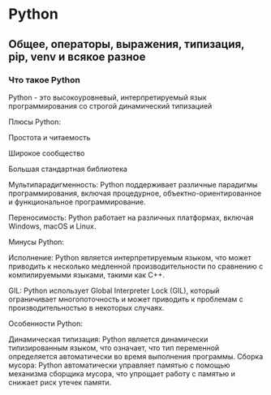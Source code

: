 # Python

## Общее, операторы, выражения, типизация, pip, venv и всякое разное

### Что такое Python

Python - это высокоуровневый, интерпретируемый язык программирования со строгой динамический типизацией

Плюсы Python:

Простота и читаемость

Широкое сообщество

Большая стандартная библиотека 

Мультипарадигменность: 
Python поддерживает различные парадигмы программирования, включая процедурное, объектно-ориентированное и функциональное программирование.

Переносимость: 
Python работает на различных платформах, включая Windows, macOS и Linux. 

Минусы Python:

Исполнение: Python является интерпретируемым языком, что может приводить к несколько медленной производительности 
по сравнению с компилируемыми языками, такими как C++.

GIL: Python использует Global Interpreter Lock (GIL), который ограничивает многопоточность и 
может приводить к проблемам с производительностью в некоторых случаях.

Особенности Python:

Динамическая типизация: Python является динамически типизированным языком, что означает, 
что тип переменной определяется автоматически во время выполнения программы.
Сборка мусора: Python автоматически управляет памятью с помощью механизма сборщика мусора, что упрощает работу с памятью и снижает риск утечек памяти.

